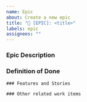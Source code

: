 ```yaml
---
name: Epic
about: Create a new epic
title: "🐳 [EPIC]: <title>"
labels: epic
assignees: ""
---
```


### Epic Description

<!-- Describe what this epic is about and why it is needed. -->

### Definition of Done

<!-- How do we know when the epic is complete and of good quality? -->

```[tasklist]
### Features and Stories
```

```[tasklist]
### Other related work items
```
